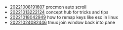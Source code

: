 - [20221008191607](/zet/20221008191607/README.md) procmon auto scroll
- [20221013222124](/zet/20221013222124/README.md) concept hub for tricks and tips
- [20221018042949](/zet/20221018042949/README.md) how to remap keys like esc in linux
- [20221024082446](/zet/20221024082446/README.md) tmux join window back into pane
